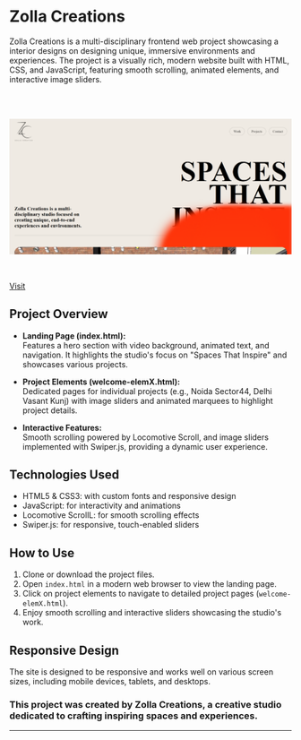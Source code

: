 # Zolla Creations

Zolla Creations is a multi-disciplinary frontend web project showcasing a interior designs on designing unique, immersive environments and experiences. The project is a visually rich, modern website built with HTML, CSS, and JavaScript, featuring smooth scrolling, animated elements, and interactive image sliders.

<br>
<br>

![Zolla Creations Image](assets/images/zolla%20project%20image.png)

<br>

<a href="https://zolla-creations.netlify.app/">Visit</a>

## Project Overview


- **Landing Page (index.html):**  
  Features a hero section with video background, animated text, and navigation. It highlights the studio's focus on "Spaces That Inspire" and showcases various projects.

- **Project Elements (welcome-elemX.html):**  
  Dedicated pages for individual projects (e.g., Noida Sector44, Delhi Vasant Kunj) with image sliders and animated marquees to highlight project details.

- **Interactive Features:**  
  Smooth scrolling powered by Locomotive Scroll, and image sliders implemented with Swiper.js, providing a dynamic user experience.

## Technologies Used

- HTML5 & CSS3: with custom fonts and responsive design  
- JavaScript: for interactivity and animations  
- Locomotive ScrollL: for smooth scrolling effects  
- Swiper.js: for responsive, touch-enabled sliders


## How to Use

1. Clone or download the project files.  
2. Open `index.html` in a modern web browser to view the landing page.  
3. Click on project elements to navigate to detailed project pages (`welcome-elemX.html`).  
4. Enjoy smooth scrolling and interactive sliders showcasing the studio's work.

## Responsive Design

The site is designed to be responsive and works well on various screen sizes, including mobile devices, tablets, and desktops.


### This project was created by Zolla Creations, a creative studio dedicated to crafting inspiring spaces and experiences.

---
